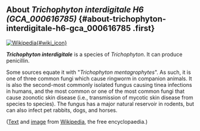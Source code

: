 About *Trichophyton interdigitale H6 (GCA\_000616785)* {#about-trichophyton-interdigitale-h6-gca_000616785 .first}
------------------------------------------------------

[![Wikipedia](/img/wikipedia_logo_v2_en.png){#wiki_icon}](http://en.wikipedia.org/wiki/Trichophyton_interdigitale)

***Trichophyton interdigitale*** is a species of *Trichophyton*. It can
produce penicillin.

Some sources equate it with \"*Trichophyton mentagrophytes*\". As such,
it is one of three common fungi which cause ringworm in companion
animals. It is also the second-most commonly isolated fungus causing
tinea infections in humans, and the most common or one of the most
common fungi that cause zoonotic skin disease (i.e., transmission of
mycotic skin disease from species to species). The fungus has a major
natural reservoir in rodents, but can also infect pet rabbits, dogs, and
horses.

([Text](http://en.wikipedia.org/wiki/Trichophyton_interdigitale) and
[image](https://commons.wikimedia.org/wiki/File:Trichophyton_mentagrophytes_(257_18)_Cultured.jpg)
from [Wikipedia](http://en.wikipedia.org/), the free encyclopaedia.)
